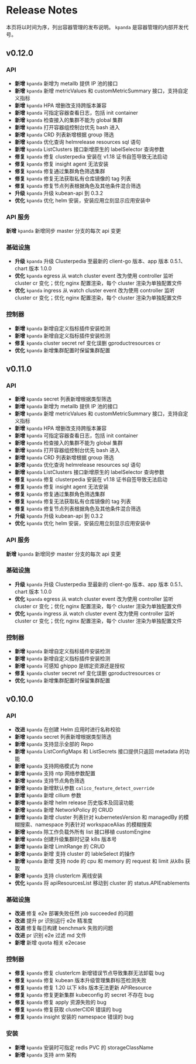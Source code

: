 # Release Notes

本页将以时间为序，列出容器管理的发布说明。
`kpanda` 是容器管理的内部开发代号。

## v0.12.0

### API

- **新增** `kpanda` 新增为 metallb 提供 IP 池的接口
- **新增** `kpanda` 新增 metricValues 和 customMetricSummary 接口，支持自定义指标
- **新增** `kpanda` HPA 增删改支持跨版本兼容
- **新增** `kpanda` 可指定容器查看日志，包括 init container
- **新增** `kpanda` 检查接入的集群不能为 global 集群
- **新增** `kpanda` 打开容器组控制台优先 bash 进入
- **新增** `kpanda` CRD 列表新增根据 group 筛选
- **新增** `kpanda` 优化查询 helmrelease resources sql 语句
- **新增** `kpanda` ListClusters 接口新增原生的 labelSelector 查询参数
- **修复** `kpanda` 修复 clusterpedia 安装在 v1.18 证书自签导致无法启动
- **修复** `kpanda` 修复 insight agent 无法安装
- **修复** `kpanda` 修复通过集群角色筛选集群
- **修复** `kpanda` 修复无法获取私有仓库镜像的 tag 列表
- **修复** `kpanda` 修复节点列表根据角色及其他条件混合筛选
- **升级** `kpanda` 升级 kubean-api 到 0.3.2
- **优化** `kpanda` 优化 helm 安装，安装应用立刻显示应用安装中

### API 服务

**新增** `kpanda` 新增同步 master 分支的每次 api 变更

### 基础设施

- **升级** `kpanda` 升级 Clusterpedia 至最新的 client-go 版本、app 版本 0.5.1、chart 版本 1.0.0
- **优化** `kpanda` egress 从 watch cluster event 改为使用 controller 监听 cluster cr 变化；优化 nginx 配置渲染，每个 cluster 渲染为单独配置文件
- **优化** `kpanda` ingress 从 watch cluster event 改为使用 controller 监听 cluster cr 变化；优化 nginx 配置渲染，每个 cluster 渲染为单独配置文件

### 控制器

- **新增** `kpanda` 新增自定义指标插件安装检测
- **新增** `kpanda` 新增自定义指标插件安装检测
- **修复** `kpanda` cluster secret ref 变化误删 gproductresources cr
- **优化** `kpanda` 新增集群配置时保留集群配置

## v0.11.0

### API

- **新增** `kpanda` secret 列表新增根据类型筛选
- **新增** `kpanda` 新增为 metallb 提供 IP 池的接口
- **新增** `kpanda` 新增 metricValues 和 customMetricSummary 接口，支持自定义指标
- **新增** `kpanda` HPA 增删改支持跨版本兼容
- **新增** `kpanda` 可指定容器查看日志，包括 init container
- **新增** `kpanda` 检查接入的集群不能为 global 集群
- **新增** `kpanda` 打开容器组控制台优先 bash 进入
- **新增** `kpanda` CRD 列表新增根据 group 筛选
- **新增** `kpanda` 优化查询 helmrelease resources sql 语句
- **新增** `kpanda` ListClusters 接口新增原生的 labelSelector 查询参数
- **修复** `kpanda` 修复 clusterpedia 安装在 v1.18 证书自签导致无法启动
- **修复** `kpanda` 修复 insight agent 无法安装
- **修复** `kpanda` 修复通过集群角色筛选集群
- **修复** `kpanda` 修复无法获取私有仓库镜像的 tag 列表
- **修复** `kpanda` 修复节点列表根据角色及其他条件混合筛选
- **升级** `kpanda` 升级 kubean-api 到 0.3.2
- **优化** `kpanda` 优化 helm 安装，安装应用立刻显示应用安装中

### API 服务

**新增** `kpanda` 新增同步 master 分支的每次 api 变更

### 基础设施

- **升级** `kpanda` 升级 Clusterpedia 至最新的 client-go 版本、app 版本 0.5.1、chart 版本 1.0.0
- **优化** `kpanda` egress 从 watch cluster event 改为使用 controller 监听 cluster cr 变化；优化 nginx 配置渲染，每个 cluster 渲染为单独配置文件
- **优化** `kpanda` ingress 从 watch cluster event 改为使用 controller 监听 cluster cr 变化；优化 nginx 配置渲染，每个 cluster 渲染为单独配置文件

### 控制器

- **新增** `kpanda` 新增自定义指标插件安装检测
- **新增** `kpanda` 新增自定义指标插件安装检测
- **新增** `kpanda` 可感知 ghippo 是绑定资源还是授权
- **修复** `kpanda` cluster secret ref 变化误删 gproductresources cr
- **优化** `kpanda` 新增集群配置时保留集群配置

## v0.10.0

### API

- **改进** `kpanda` 在创建 Helm 应用时进行名称校验
- **新增** `kpanda` secret 列表新增根据类型筛选
- **新增** `kpanda` 支持显示全部的 Repo
- **新增** `kpanda` ListConfigMaps 和 ListSecrets 接口提供只返回 metadata 的功能
- **新增** `kpanda` 支持网络模式为 none
- **新增** `kpanda` 支持 ntp 网络参数配置
- **新增** `kpanda` 支持节点角色筛选
- **新增** `kpanda` 新增默认参数 `calico_feature_detect_override`
- **新增** `kpanda` 新增 cilium 参数
- **新增** `kpanda` 新增 helm release 历史版本及回滚功能
- **新增** `kpanda` 新增 NetworkPolicy 的 CRUD
- **新增** `kpanda` 新增 cluster 列表针对 kubernetesVersion 和 managedBy 的模糊搜索、namespace 列表针对 workspaceAlias 的模糊搜索
- **新增** `kpanda` 除工作负载外所有 list 接口移植 customEngine
- **新增** `kpanda` 创建升级集群时记录 k8s 版本号
- **新增** `kpanda` 新增 LimitRange 的 CRUD
- **新增** `kpanda` 新增 支持 cluster 的 lableSelect 的操作
- **新增** `kpanda` 新增 支持 node 的 cpu 和 memory 的 request 和 limit 从k8s 获取
- **新增** `kpanda` 支持 clusterlcm 离线安装
- **优化** `kpanda` 将 apiResourcesList 移动到 cluster 的 status.APIEnablements

### 基础设施

- **改进** 修复 e2e 部署失败任然 job succeeded 的问题
- **改进** 提升 pr 识别运行 e2e 精准度
- **改进** 修复每日构建 benchmark 失败的问题
- **改进** pr 识别 e2e 过滤 md 文件
- **新增** 新增 quota 相关 e2ecase

### 控制器

- **修复** `kpanda` 修复 clusterlcm 新增错误节点导致集群无法卸载 bug
- **修复** `kpanda` 修复 kubean 版本升级管理集群标签检测失败
- **修复** `kpanda` 修复 1.20 以下 k8s 版本无法更新 APIResource
- **修复** `kpanda` 修复更新集群 kubeconfig 的 secret 不存在 bug
- **修复** `kpanda` 修复 apply 资源失败的 bug
- **修复** `kpanda` 修复获取 clusterCIDR 错误的 bug
- **修复** `kpanda` insight 安装的 namespace 错误的 bug

### 安装

- **新增** `kpanda` 安装时可指定 redis PVC 的 storageClassName
- **新增** `kpanda` 支持 arm 架构
